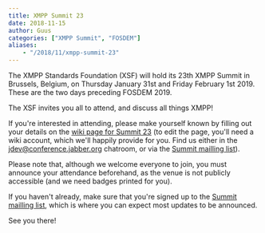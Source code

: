 ```yaml
---
title: XMPP Summit 23
date: 2018-11-15
author: Guus
categories: ["XMPP Summit", "FOSDEM"]
aliases:
    - "/2018/11/xmpp-summit-23"
---
```


The XMPP Standards Foundation (XSF) will hold its 23th XMPP Summit in Brussels, Belgium, on Thursday January 31st and Friday February 1st 2019. These are the two days preceding FOSDEM 2019.

The XSF invites you all to attend, and discuss all things XMPP!

If you're interested in attending, please make yourself known by filling out your details on the [wiki page for Summit 23](https://wiki.xmpp.org/web/Summit_23) (to edit the page, you'll need a wiki account, which we'll happily provide for you. Find us either in the [jdev@conference.jabber.org](xmpp:jdev@conference.jabber.org?join) chatroom, or via the [Summit mailling list](https://mail.jabber.org/mailman/listinfo/summit)).

Please note that, although we welcome everyone to join, you must announce your attendance beforehand, as the venue is not publicly accessible (and we need badges printed for you).

If you haven't already, make sure that you're signed up to the [Summit mailling list](https://mail.jabber.org/mailman/listinfo/summit), which is where you can expect most updates to be announced.

See you there!

